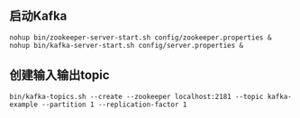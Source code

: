 ## 启动Kafka

```
nohup bin/zookeeper-server-start.sh config/zookeeper.properties &
nohup bin/kafka-server-start.sh config/server.properties &
```

## 创建输入输出topic

```
bin/kafka-topics.sh --create --zookeeper localhost:2181 --topic kafka-example --partition 1 --replication-factor 1
```
